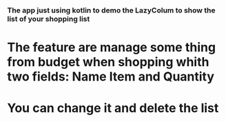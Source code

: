 ### The app just using kotlin to demo the LazyColum to show the list of your shopping list
# The feature are manage some thing from budget when shopping whith two fields: Name Item and Quantity
# You can change it and delete the list
